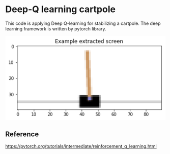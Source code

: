 # Deep-Q learning cartpole
This code is applying Deep Q-learning for stabilizing a cartpole. The deep learning framework is written by pytorch library.

<img src="https://github.com/parang17/deep_q_learning_cartpole/blob/master/img/cartpole.png" width="700" />


## Reference
https://pytorch.org/tutorials/intermediate/reinforcement_q_learning.html
